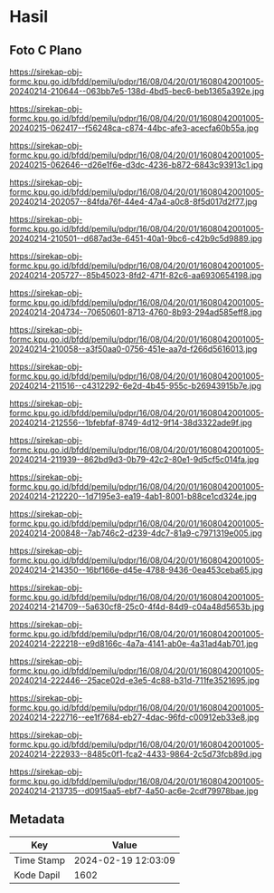 # Hasil

## Foto C Plano

https://sirekap-obj-formc.kpu.go.id/bfdd/pemilu/pdpr/16/08/04/20/01/1608042001005-20240214-210644--063bb7e5-138d-4bd5-bec6-beb1365a392e.jpg

https://sirekap-obj-formc.kpu.go.id/bfdd/pemilu/pdpr/16/08/04/20/01/1608042001005-20240215-062417--f56248ca-c874-44bc-afe3-acecfa60b55a.jpg

https://sirekap-obj-formc.kpu.go.id/bfdd/pemilu/pdpr/16/08/04/20/01/1608042001005-20240215-062646--d26e1f6e-d3dc-4236-b872-6843c93913c1.jpg

https://sirekap-obj-formc.kpu.go.id/bfdd/pemilu/pdpr/16/08/04/20/01/1608042001005-20240214-202057--84fda76f-44e4-47a4-a0c8-8f5d017d2f77.jpg

https://sirekap-obj-formc.kpu.go.id/bfdd/pemilu/pdpr/16/08/04/20/01/1608042001005-20240214-210501--d687ad3e-6451-40a1-9bc6-c42b9c5d9889.jpg

https://sirekap-obj-formc.kpu.go.id/bfdd/pemilu/pdpr/16/08/04/20/01/1608042001005-20240214-205727--85b45023-8fd2-471f-82c6-aa6930654198.jpg

https://sirekap-obj-formc.kpu.go.id/bfdd/pemilu/pdpr/16/08/04/20/01/1608042001005-20240214-204734--70650601-8713-4760-8b93-294ad585eff8.jpg

https://sirekap-obj-formc.kpu.go.id/bfdd/pemilu/pdpr/16/08/04/20/01/1608042001005-20240214-210058--a3f50aa0-0756-451e-aa7d-f266d5616013.jpg

https://sirekap-obj-formc.kpu.go.id/bfdd/pemilu/pdpr/16/08/04/20/01/1608042001005-20240214-211516--c4312292-6e2d-4b45-955c-b26943915b7e.jpg

https://sirekap-obj-formc.kpu.go.id/bfdd/pemilu/pdpr/16/08/04/20/01/1608042001005-20240214-212556--1bfebfaf-8749-4d12-9f14-38d3322ade9f.jpg

https://sirekap-obj-formc.kpu.go.id/bfdd/pemilu/pdpr/16/08/04/20/01/1608042001005-20240214-211939--862bd9d3-0b79-42c2-80e1-9d5cf5c014fa.jpg

https://sirekap-obj-formc.kpu.go.id/bfdd/pemilu/pdpr/16/08/04/20/01/1608042001005-20240214-212220--1d7195e3-ea19-4ab1-8001-b88ce1cd324e.jpg

https://sirekap-obj-formc.kpu.go.id/bfdd/pemilu/pdpr/16/08/04/20/01/1608042001005-20240214-200848--7ab746c2-d239-4dc7-81a9-c7971319e005.jpg

https://sirekap-obj-formc.kpu.go.id/bfdd/pemilu/pdpr/16/08/04/20/01/1608042001005-20240214-214350--16bf166e-d45e-4788-9436-0ea453ceba65.jpg

https://sirekap-obj-formc.kpu.go.id/bfdd/pemilu/pdpr/16/08/04/20/01/1608042001005-20240214-214709--5a630cf8-25c0-4f4d-84d9-c04a48d5653b.jpg

https://sirekap-obj-formc.kpu.go.id/bfdd/pemilu/pdpr/16/08/04/20/01/1608042001005-20240214-222218--e9d8166c-4a7a-4141-ab0e-4a31ad4ab701.jpg

https://sirekap-obj-formc.kpu.go.id/bfdd/pemilu/pdpr/16/08/04/20/01/1608042001005-20240214-222446--25ace02d-e3e5-4c88-b31d-711fe3521695.jpg

https://sirekap-obj-formc.kpu.go.id/bfdd/pemilu/pdpr/16/08/04/20/01/1608042001005-20240214-222716--ee1f7684-eb27-4dac-96fd-c00912eb33e8.jpg

https://sirekap-obj-formc.kpu.go.id/bfdd/pemilu/pdpr/16/08/04/20/01/1608042001005-20240214-222933--8485c0f1-fca2-4433-9864-2c5d73fcb89d.jpg

https://sirekap-obj-formc.kpu.go.id/bfdd/pemilu/pdpr/16/08/04/20/01/1608042001005-20240214-213735--d0915aa5-ebf7-4a50-ac6e-2cdf79978bae.jpg


## Metadata

| Key        | Value               |
| ---------- | ------------------- |
| Time Stamp | 2024-02-19 12:03:09 |
| Kode Dapil | 1602                |



